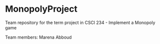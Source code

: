 # MonopolyProject
Team repository for the term project in CSCI 234 - Implement a Monopoly game 

Team members: Marena Abboud

